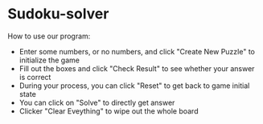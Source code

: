 # Sudoku-solver

How to use our program:

- Enter some numbers, or no numbers, and click "Create New Puzzle" to initialize the game
- Fill out the boxes and click "Check Result" to see whether your answer is correct
- During your process, you can click "Reset" to get back to game initial state
- You can click on "Solve" to directly get answer
- Clicker "Clear Eveything" to wipe out the whole board
